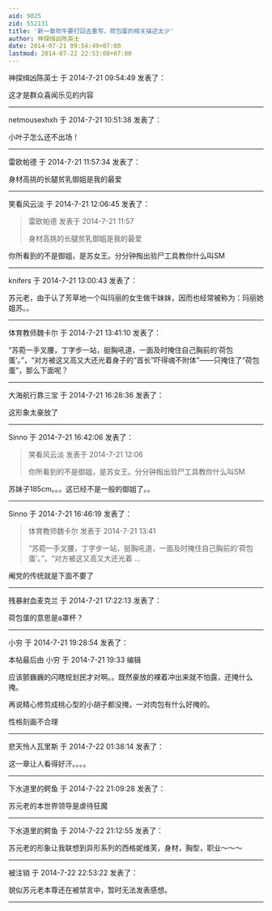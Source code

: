 ```yaml
---
aid: 9025
zid: 552131
title: '新一章吹牛要打回去重写，荷包蛋的相关描述太少'
author: 神探缉凶陈英士
date: 2014-07-21 09:54:49+07:00
lastmod: 2014-07-22 22:53:00+07:00
---
```


神探缉凶陈英士 于 2014-7-21 09:54:49 发表了：

这才是群众喜闻乐见的内容

---------

netmousexhxh 于 2014-7-21 10:51:38 发表了：

小叶子怎么还不出场！

---------

雷欧帕德 于 2014-7-21 11:57:34 发表了：

身材高挑的长腿贫乳御姐是我的最爱

---------

笑看风云淡 于 2014-7-21 12:06:45 发表了：

> 雷欧帕德 发表于 2014-7-21 11:57
> 
> 身材高挑的长腿贫乳御姐是我的最爱



你所看到的不是御姐，是苏女王。分分钟掏出验尸工具教你什么叫SM

---------

knifers 于 2014-7-21 13:00:43 发表了：

苏元老，由于认了芳草地一个叫玛丽的女生做干妹妹，因而也经常被称为：玛丽她姐苏。。

---------

体育教师魏卡尔 于 2014-7-21 13:41:10 发表了：

“苏菀一手叉腰，丁字步一站，挺胸吼道，一面及时掩住自己胸前的‘荷包蛋’。”，“对方被这又高又大还光着身子的“首长”吓得魂不附体”——只掩住了“荷包蛋”，那么下面呢？

---------

大海航行靠三宝 于 2014-7-21 16:28:36 发表了：

这形象太豪放了

---------

Sinno 于 2014-7-21 16:42:06 发表了：

> 笑看风云淡 发表于 2014-7-21 12:06
> 
> 你所看到的不是御姐，是苏女王。分分钟掏出验尸工具教你什么叫SM



苏妹子185cm。。。这已经不是一般的御姐了。。

---------

Sinno 于 2014-7-21 16:46:19 发表了：

> 体育教师魏卡尔 发表于 2014-7-21 13:41
> 
> “苏菀一手叉腰，丁字步一站，挺胸吼道，一面及时掩住自己胸前的‘荷包蛋’。”，“对方被这又高又大还光着 ...



阉党的传统就是下面不要了

---------

残暴射血麦克兰 于 2014-7-21 17:22:13 发表了：

荷包蛋的意思是a罩杯？

---------

小穷 于 2014-7-21 19:28:54 发表了：

本帖最后由 小穷 于 2014-7-21 19:33 编辑 

应该颤巍巍的闪瞎规划民才对啊。。既然豪放的裸着冲出来就不怕露，还掩什么掩。

再说精心修剪成桃心型的小胡子都没掩，一对肉包有什么好掩的。

性格刻画不合理

---------

悲天怜人瓦里斯 于 2014-7-22 01:38:14 发表了：

这一章让人看得好汗。。。。

---------

下水道里的鳄鱼 于 2014-7-22 21:09:28 发表了：

苏元老的本世界领导是虐待狂魔

---------

下水道里的鳄鱼 于 2014-7-22 21:12:55 发表了：

苏元老的形象让我联想到异形系列的西格妮维芙，身材，胸型，职业～～～

---------

被注销 于 2014-7-22 22:53:22 发表了：

貌似苏元老本尊还在被禁言中，暂时无法发表感想。

---------

